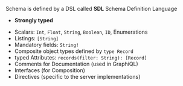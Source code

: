 Schema is defined by a DSL called **SDL** Schema Definition Language

* **Strongly typed**

- Scalars: `Int`, `Float`, `String`, `Boolean`, `ID`, Enumerations
- Listings: `[String]`
- Mandatory fields: `String!`
- Composite object types defined by `type Record`
- typed Attributes: `records(filter: String): [Record]`
- Comments for Documentation (used in GraphiQL)
- Interfaces (for Composition)
- Directives (specific to the server implementations)
